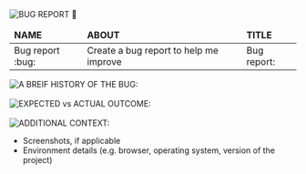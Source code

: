 <img src="https://readme-typing-svg.demolab.com?font=Poppins&weight=700&size=25&duration=1&pause=1&color=EB008B&center=true&vCenter=true&repeat=false&width=190&height=25&lines=BUG+REPORT+🐛" alt="BUG REPORT 🐛" />

<br/>

<table align="left">
    <thead>
        <tr>
            <td> <b> NAME </b> </td>
            <td> <b> ABOUT </b> </td>
            <td> <b> TITLE </b> </td>
        </tr>
    </thead>
    <tbody>
        <tr>
            <td> Bug report :bug: </td>
            <td> Create a bug report to help me improve </td>
            <td> Bug report: </td>
        </tr>
    </tbody>
</table>

<br/>
<br/>
<br/>
<br/>
<br/>

<img src="https://readme-typing-svg.demolab.com?font=Poppins&weight=600&size=19&duration=1&pause=1&color=00B8B5&center=true&vCenter=true&repeat=false&width=270&height=19&lines=A+BREIF+HISTORY+OF+THE+BUG:" alt="A BREIF HISTORY OF THE BUG:" />

<!-- A precise and clear explanation of what the bug is. -->

<br/>
<br/>

<img src="https://readme-typing-svg.demolab.com?font=Poppins&weight=600&size=19&duration=1&pause=1&color=00B8B5&center=true&vCenter=true&repeat=false&width=305&height=19&lines=EXPECTED+vs+ACTUAL+OUTCOME:" alt="EXPECTED vs ACTUAL OUTCOME:" />

<!-- A precise and clear description of the expected outcome and the actual outcome observed. -->

<br/>
<br/>

<img src="https://readme-typing-svg.demolab.com?font=Poppins&weight=600&size=19&duration=1&pause=1&color=00B8B5&center=true&vCenter=true&repeat=false&width=210&height=19&lines=ADDITIONAL+CONTEXT:" alt="ADDITIONAL CONTEXT:" />

- Screenshots, if applicable
- Environment details (e.g. browser, operating system, version of the project)

<br/>
<br/>
